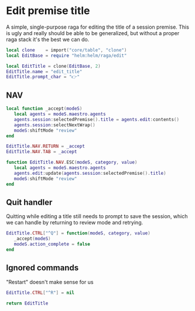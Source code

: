 # Edit premise title

A simple, single\-purpose raga for editing the title of a session premise\.
This is ugly and really should be able to be generalized, but without a
proper raga stack it's the best we can do\.


```lua
local clone    = import("core/table", "clone")
local EditBase = require "helm:helm/raga/edit"

local EditTitle = clone(EditBase, 2)
EditTitle.name = "edit_title"
EditTitle.prompt_char = "👉"
```


## NAV

```lua
local function _accept(modeS)
   local agents = modeS.maestro.agents
   agents.session:selectedPremise().title = agents.edit:contents()
   agents.session:selectNextWrap()
   modeS:shiftMode "review"
end

EditTitle.NAV.RETURN = _accept
EditTitle.NAV.TAB = _accept

function EditTitle.NAV.ESC(modeS, category, value)
   local agents = modeS.maestro.agents
   agents.edit:update(agents.session:selectedPremise().title)
   modeS:shiftMode "review"
end
```


## Quit handler

Quitting while editing a title still needs to prompt to save the session,
which we can handle by returning to review mode and retrying\.

```lua
EditTitle.CTRL["^Q"] = function(modeS, category, value)
   _accept(modeS)
   modeS.action_complete = false
end
```


## Ignored commands

"Restart" doesn't make sense for us

```lua
EditTitle.CTRL["^R"] = nil
```


```lua
return EditTitle
```